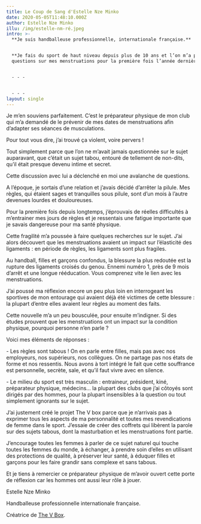 ```yaml
---
title: Le Coup de Sang d'Estelle Nze Minko
date: 2020-05-05T11:48:10.000Z
author: Estelle Nze Minko
illu: /img/estelle-nm-ré.jpeg
intro: >-
  **Je suis handballeuse professionnelle, internationale française.**


  **Je fais du sport de haut niveau depuis plus de 10 ans et l’on m’a posé des
  questions sur mes menstruations pour la première fois l’année dernière.**


  - - -


  - - -
layout: single
---
```

Je m’en souviens parfaitement. C’est le préparateur physique de mon club qui m’a demandé de le prévenir de mes dates de menstruations afin d’adapter ses séances de musculations.

Pour tout vous dire, j’ai trouvé ça violent, voire pervers !

Tout simplement parce que l’on ne m’avait jamais questionnée sur le sujet auparavant, que c’était un sujet tabou, entouré de tellement de non-dits, qu’il était presque devenu intime et secret.

Cette discussion avec lui a déclenché en moi une avalanche de questions.

A l’époque, je sortais d’une relation et j’avais décidé d’arrêter la pilule. Mes règles, qui étaient sages et tranquilles sous pilule, sont d’un mois à l’autre devenues lourdes et douloureuses.

Pour la première fois depuis longtemps, j’éprouvais de réelles difficultés à m’entrainer mes jours de règles et je ressentais une fatigue importante que je savais dangereuse pour ma santé physique.

Cette fragilité m’a poussée à faire quelques recherches sur le sujet. J’ai alors découvert que les menstruations avaient un impact sur l’élasticité des ligaments : en période de règles, les ligaments sont plus fragiles. 

Au handball, filles et garçons confondus, la blessure la plus redoutée est la rupture des ligaments croisés du genou. Ennemi numéro 1, près de 9 mois d’arrêt et une longue rééducation. Vous comprenez vite le lien avec les menstruations. 

J’ai poussé ma réflexion encore un peu plus loin en interrogeant les sportives de mon entourage qui avaient déjà été victimes de cette blessure : la plupart d’entre elles avaient leur règles au moment des faits.

Cette nouvelle m’a un peu bousculée, pour ensuite m’indigner. Si des études prouvent que les menstruations ont un impact sur la condition physique, pourquoi personne n’en parle ?

Voici mes éléments de réponses :

\- Les règles sont tabous ! On en parle entre filles, mais pas avec nos employeurs, nos supérieurs, nos collègues. On ne partage pas nos états de forme et nos ressentis. Nous avons à tort intégré le fait que cette souffrance est personnelle, secrète, sale, et qu’il faut vivre avec en silence.

\- Le milieu du sport est très masculin : entraineur, président, kiné, préparateur physique, médecins… la plupart des clubs que j’ai côtoyés sont dirigés par des hommes, pour la plupart insensibles à la question ou tout simplement ignorants sur le sujet.

J’ai justement créé le projet The V box parce que je n’arrivais pas à exprimer tous les aspects de ma personnalité et toutes mes revendications de femme dans le sport. J’essaie de créer des coffrets qui libèrent la parole sur des sujets tabous, dont la masturbation et les menstruations font partie.

J’encourage toutes les femmes à parler de ce sujet naturel qui touche toutes les femmes du monde, à échanger, à prendre soin d’elles en utilisant des protections de qualité, à préserver leur santé, à éduquer filles et garçons pour les faire grandir sans complexe et sans tabous.

Et je tiens à remercier ce préparateur physique de m’avoir ouvert cette porte de réflexion car les hommes ont aussi leur rôle à jouer.





Estelle Nze Minko

Handballeuse professionnelle internationale française.

Créatrice de [The V Box](https://thevbox.fr).
